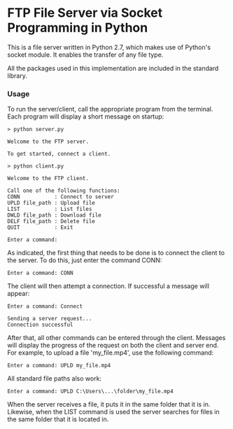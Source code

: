 # FTP File Server via Socket Programming in Python

This is a file server written in Python 2.7, which makes use of Python's socket module. It enables the transfer of any file type.

All the packages used in this implementation are included in the standard library.

### Usage

To run the server/client, call the appropriate program from the terminal. Each program will display a short message on startup:
```
> python server.py

Welcome to the FTP server.

To get started, connect a client.
```
```
> python client.py

Welcome to the FTP client.

Call one of the following functions:
CONN           : Connect to server
UPLD file_path : Upload file
LIST           : List files
DWLD file_path : Download file
DELF file_path : Delete file
QUIT           : Exit

Enter a command:
```
As indicated, the first thing that needs to be done is to connect the client to the server. To do this, just enter the command CONN:
```
Enter a command: CONN
```
The client will then attempt a connection. If successful a message will appear:
```
Enter a command: Connect

Sending a server request...
Connection successful
```
After that, all other commands can be entered through the client. Messages will display the progress of the request on both the client and server end. For example, to upload a file 'my_file.mp4', use the following command:
```
Enter a command: UPLD my_file.mp4
```
All standard file paths also work:
```
Enter a command: UPLD C:\Users\...\folder\my_file.mp4
```

When the server receives a file, it puts it in the same folder that it is in. Likewise, when the LIST command is used the server searches for files in the same folder that it is located in.
